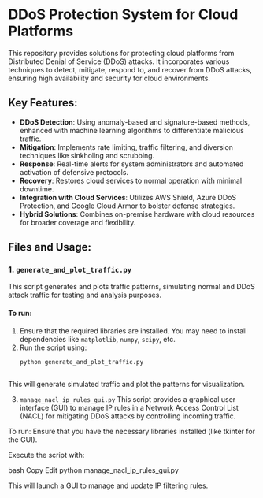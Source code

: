 # DDoS Protection System for Cloud Platforms

This repository provides solutions for protecting cloud platforms from Distributed Denial of Service (DDoS) attacks. It incorporates various techniques to detect, mitigate, respond to, and recover from DDoS attacks, ensuring high availability and security for cloud environments.

## Key Features:
- **DDoS Detection**: Using anomaly-based and signature-based methods, enhanced with machine learning algorithms to differentiate malicious traffic.
- **Mitigation**: Implements rate limiting, traffic filtering, and diversion techniques like sinkholing and scrubbing.
- **Response**: Real-time alerts for system administrators and automated activation of defensive protocols.
- **Recovery**: Restores cloud services to normal operation with minimal downtime.
- **Integration with Cloud Services**: Utilizes AWS Shield, Azure DDoS Protection, and Google Cloud Armor to bolster defense strategies.
- **Hybrid Solutions**: Combines on-premise hardware with cloud resources for broader coverage and flexibility.

## Files and Usage:

### 1. `generate_and_plot_traffic.py`
This script generates and plots traffic patterns, simulating normal and DDoS attack traffic for testing and analysis purposes.

#### To run:
1. Ensure that the required libraries are installed. You may need to install dependencies like `matplotlib`, `numpy`, `scipy`, etc.
2. Run the script using:
   ```bash
   python generate_and_plot_traffic.py
 
This will generate simulated traffic and plot the patterns for visualization.

3. `manage_nacl_ip_rules_gui.py`
This script provides a graphical user interface (GUI) to manage IP rules in a Network Access Control List (NACL) for mitigating DDoS attacks by controlling incoming traffic.

To run:
Ensure that you have the necessary libraries installed (like tkinter for the GUI).

Execute the script with:

bash
Copy
Edit
python manage_nacl_ip_rules_gui.py

This will launch a GUI to manage and update IP filtering rules.
